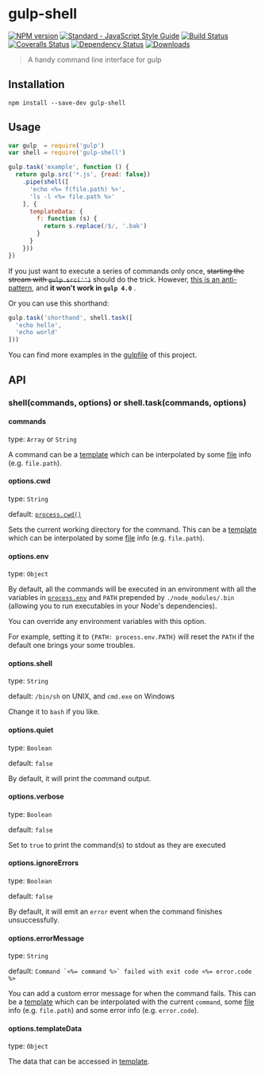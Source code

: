 # gulp-shell

[![NPM version][npm-image]][npm-url]
[![Standard - JavaScript Style Guide][standard-image]][standard-url]
[![Build Status][travis-image]][travis-url]
[![Coveralls Status][coveralls-image]][coveralls-url]
[![Dependency Status][david-dm-image]][david-dm-url]
[![Downloads][downloads-image]][npm-url]

[npm-url]:         https://npmjs.org/package/gulp-shell
[npm-image]:       https://img.shields.io/npm/v/gulp-shell.svg
[standard-image]:  https://img.shields.io/badge/code_style-standard-brightgreen.svg
[standard-url]:    http://standardjs.com/
[travis-url]:      https://travis-ci.org/sun-zheng-an/gulp-shell
[travis-image]:    https://img.shields.io/travis/sun-zheng-an/gulp-shell/master.svg
[coveralls-url]:   https://coveralls.io/r/sun-zheng-an/gulp-shell
[coveralls-image]: https://img.shields.io/coveralls/sun-zheng-an/gulp-shell/master.svg
[david-dm-url]:    https://david-dm.org/sun-zheng-an/gulp-shell
[david-dm-image]:  https://img.shields.io/david/sun-zheng-an/gulp-shell.svg
[downloads-image]: https://img.shields.io/npm/dm/gulp-shell.svg

> A handy command line interface for gulp

## Installation

```shell
npm install --save-dev gulp-shell
```

## Usage

```js
var gulp  = require('gulp')
var shell = require('gulp-shell')

gulp.task('example', function () {
  return gulp.src('*.js', {read: false})
    .pipe(shell([
      'echo <%= f(file.path) %>',
      'ls -l <%= file.path %>'
    ], {
      templateData: {
        f: function (s) {
          return s.replace(/$/, '.bak')
        }
      }
    }))
})
```

If you just want to execute a series of commands only once, ~~starting the stream with `gulp.src('')`~~ should do the trick. However, [this is an anti-pattern](https://github.com/sun-zheng-an/gulp-shell/issues/55), and **it won't work in `gulp 4.0`** .

Or you can use this shorthand:

```js
gulp.task('shorthand', shell.task([
  'echo hello',
  'echo world'
]))
```

You can find more examples in the [gulpfile][] of this project.

[gulpfile]: https://github.com/sun-zheng-an/gulp-shell/blob/master/gulpfile.js

## API

### shell(commands, options) or shell.task(commands, options)

#### commands

type: `Array` or `String`

A command can be a [template][] which can be interpolated by some [file][] info (e.g. `file.path`).

#### options.cwd

type: `String`

default: [`process.cwd()`](http://nodejs.org/api/process.html#process_process_cwd)

Sets the current working directory for the command. This can be a [template][] which can be interpolated by some [file][] info (e.g. `file.path`).

#### options.env

type: `Object`

By default, all the commands will be executed in an environment with all the variables in [`process.env`](http://nodejs.org/api/process.html#process_process_env) and `PATH` prepended by `./node_modules/.bin` (allowing you to run executables in your Node's dependencies).

You can override any environment variables with this option.

For example, setting it to `{PATH: process.env.PATH}` will reset the `PATH` if the default one brings your some troubles.

#### options.shell

type: `String`

default: `/bin/sh` on UNIX, and `cmd.exe` on Windows

Change it to `bash` if you like.

#### options.quiet

type: `Boolean`

default: `false`

By default, it will print the command output.

#### options.verbose

type: `Boolean`

default: `false`

Set to `true` to print the command(s) to stdout as they are executed

#### options.ignoreErrors

type: `Boolean`

default: `false`

By default, it will emit an `error` event when the command finishes unsuccessfully.

#### options.errorMessage

type: `String`

default: ``Command `<%= command %>` failed with exit code <%= error.code %>``

You can add a custom error message for when the command fails.
This can be a [template][] which can be interpolated with the current `command`, some [file][] info (e.g. `file.path`) and some error info (e.g. `error.code`).

#### options.templateData

type: `Object`

The data that can be accessed in [template][].

[template]: http://lodash.com/docs#template
[file]:     https://github.com/wearefractal/vinyl
